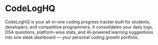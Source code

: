 # CodeLogHQ
CodeLogHQ is your all-in-one coding progress tracker built for students, developers, and competitive programmers. It consolidates your daily logs, DSA questions, platform-wise stats, and AI-powered learning suggestions into one sleek dashboard — your personal coding growth portfolio.
